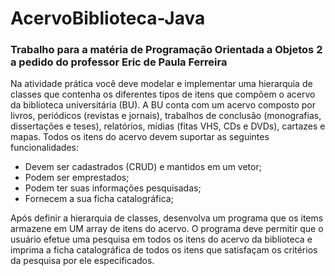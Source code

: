 # AcervoBiblioteca-Java

### Trabalho para a matéria de Programação Orientada a Objetos 2 a pedido do professor Eric de Paula Ferreira


Na atividade prática você deve modelar e implementar uma hierarquia de
  classes que contenha os diferentes tipos de itens que compõem o acervo da
  biblioteca universitária (BU).
  A BU conta com um acervo composto por livros, periódicos (revistas e jornais),
  trabalhos de conclusão (monografias, dissertações e teses), relatórios, mídias (fitas
  VHS, CDs e DVDs), cartazes e mapas.
  Todos os itens do acervo devem suportar as seguintes funcionalidades:
  - Devem ser cadastrados (CRUD) e mantidos em um vetor;
  - Podem ser emprestados;
  - Podem ter suas informações pesquisadas; 
  - Fornecem a sua ficha catalográfica;

Após definir a hierarquia de classes, desenvolva um programa que os items
armazene em UM array de itens do acervo. O programa deve permitir que o
usuário efetue uma pesquisa em todos os itens do acervo da biblioteca e imprima
a ficha catalográfica de todos os itens que satisfaçam os critérios da pesquisa por ele
especificados.